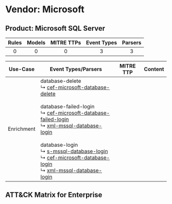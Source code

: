 Vendor: Microsoft
=================
Product: Microsoft SQL Server
-----------------------------
| Rules | Models | MITRE TTPs | Event Types | Parsers |
|:-----:|:------:|:----------:|:-----------:|:-------:|
|   0   |   0    |     0      |      3      |    3    |

|  Use-Case  | Event Types/Parsers                                                                                                                                                                                                                                                                                                                                                                                                                                                                                                                                                                                                                   | MITRE TTP | Content                                                           |
|:----------:| ------------------------------------------------------------------------------------------------------------------------------------------------------------------------------------------------------------------------------------------------------------------------------------------------------------------------------------------------------------------------------------------------------------------------------------------------------------------------------------------------------------------------------------------------------------------------------------------------------------------------------------- | --------- | ----------------------------------------------------------------- |
| Enrichment |  database-delete<br> ↳ [cef-microsoft-database-delete](Parsers/parserContent_cef-microsoft-database-delete.md)<br><br> database-failed-login<br> ↳ [cef-microsoft-database-failed-login](Parsers/parserContent_cef-microsoft-database-failed-login.md)<br> ↳ [xml-mssql-database-login](Parsers/parserContent_xml-mssql-database-login.md)<br><br> database-login<br> ↳ [s-mssql-database-login](Parsers/parserContent_s-mssql-database-login.md)<br> ↳ [cef-microsoft-database-login](Parsers/parserContent_cef-microsoft-database-login.md)<br> ↳ [xml-mssql-database-login](Parsers/parserContent_xml-mssql-database-login.md)<br> |           | [](Rules_Models/r_m_microsoft_microsoft_sql_server_Enrichment.md) |

ATT&CK Matrix for Enterprise
----------------------------
